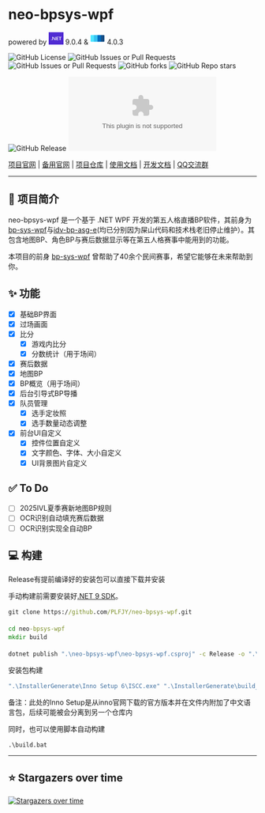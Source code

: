 # neo-bpsys-wpf

powered by <img src="https://raw.githubusercontent.com/PLFJY/neo-bpsys-wpf/refs/heads/main/neo-bpsys-wpf/Assets/logo_net.jpg" width="30px" height="25px"> 9.0.4 & <img src="https://raw.githubusercontent.com/PLFJY/neo-bpsys-wpf/refs/heads/main/neo-bpsys-wpf/Assets/wpfui.png" width="30px" height="25px"> 4.0.3

![GitHub License](https://img.shields.io/github/license/plfjy/neo-bpsys-wpf) ![GitHub Issues or Pull Requests](https://img.shields.io/github/issues/plfjy/neo-bpsys-wpf) ![GitHub Issues or Pull Requests](https://img.shields.io/github/issues-pr/plfjy/neo-bpsys-wpf) ![GitHub forks](https://img.shields.io/github/forks/plfjy/neo-bpsys-wpf?style=flat) ![GitHub Repo stars](https://img.shields.io/github/stars/plfjy/neo-bpsys-wpf?style=flat)

![GitHub Release](https://img.shields.io/github/v/release/plfjy/neo-bpsys-wpf) ![GitHub Downloads (specific asset, all releases)](https://img.shields.io/github/downloads/plfjy/neo-bpsys-wpf/neo-bpsys-wpf_Installer.exe)

[项目官网](https://bpsys.plfjy.top/) | [备用官网](https://plfjy.github.io/neo-bpsys-website/) | [项目仓库](https://github.com/PLFJY/neo-bpsys-wpf) | [使用文档](https://docs.bpsys.plfjy.top/docs/neo-bpsys-wpf%E4%BD%BF%E7%94%A8%E6%96%87%E6%A1%A3/%E5%89%8D%E8%A8%80) | [开发文档](https://docs.bpsys.plfjy.top/docs/%E5%BC%80%E5%8F%91%E6%96%87%E6%A1%A3) | [QQ交流群](https://qm.qq.com/q/uqoK5tMtJQ)

---

## :book: 项目简介

neo-bpsys-wpf 是一个基于 .NET WPF 开发的第五人格直播BP软件，其前身为[bp-sys-wpf](https://github.com/PLFJY/bp-sys-wpf)与[idv-bp-asg-e](https://github.com/PLFJY/idv-bp-asg-e)(均已分别因为屎山代码和技术栈老旧停止维护）。其包含地图BP、角色BP与赛后数据显示等在第五人格赛事中能用到的功能。

本项目的前身 [bp-sys-wpf](https://github.com/plfjy/bp-sys-wpf) 曾帮助了40余个民间赛事，希望它能够在未来帮助到你。

## :sparkles: 功能

- [x] 基础BP界面
- [x] 过场画面
- [x] 比分
  - [x] 游戏内比分
  - [x] 分数统计（用于场间）
- [x] 赛后数据
- [x] 地图BP
- [x] BP概览（用于场间）
- [x] 后台引导式BP导播
- [x] 队员管理
  - [x] 选手定妆照
  - [x] 选手数量动态调整
- [x] 前台UI自定义
  - [x] 控件位置自定义
  - [x] 文字颜色、字体、大小自定义
  - [x] UI背景图片自定义

## :white_check_mark: To Do

- [ ] 2025IVL夏季赛新地图BP规则
- [ ] OCR识别自动填充赛后数据
- [ ] OCR识别实现全自动BP

## :computer: 构建

Release有提前编译好的安装包可以直接下载并安装

手动构建前需要安装好[.NET 9 SDK](https://dotnet.microsoft.com/zh-cn/download/dotnet/9.0)。

```cmd
git clone https://github.com/PLFJY/neo-bpsys-wpf.git

cd neo-bpsys-wpf
mkdir build

dotnet publish ".\neo-bpsys-wpf\neo-bpsys-wpf.csproj" -c Release -o ".\build\neo-bpsys-wpf"
```
安装包构建
```cmd
".\InstallerGenerate\Inno Setup 6\ISCC.exe" ".\InstallerGenerate\build_Installer.iss"
```

备注：此处的Inno Setup是从inno官网下载的官方版本并在文件内附加了中文语言包，后续可能被会分离到另一个仓库内

同时，也可以使用脚本自动构建

```cmd
.\build.bat
```

---


## :star: Stargazers over time
[![Stargazers over time](https://starchart.cc/PLFJY/neo-bpsys-wpf.svg?variant=adaptive)](https://starchart.cc/PLFJY/neo-bpsys-wpf)